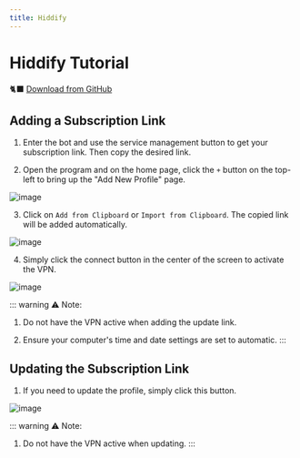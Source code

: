 ```yaml
---
title: Hiddify
---
```


# Hiddify Tutorial

🐈‍⬛️ [Download from GitHub](https://github.com/hiddify/hiddify-app/releases/latest/download/Hiddify-Windows-Setup-x64.exe)


## Adding a Subscription Link
1. Enter the bot and use the service management button to get your subscription link. Then copy the desired link.

2. Open the program and on the home page, click the ```+``` button on the top-left to bring up the "Add New Profile" page.

![image](https://github.com/VPNHELP/vpnhelp.github.io/assets/129318294/cfcbe7d6-ec3b-4273-93d6-c5d494af65a0)

3. Click on ```Add from Clipboard``` or ```Import from Clipboard```. The copied link will be added automatically.

![image](https://github.com/VPNHELP/vpnhelp.github.io/assets/129318294/98ec4219-cb9c-49a7-bbd3-1d24fe33a79d)

4. Simply click the connect button in the center of the screen to activate the VPN.

![image](https://github.com/VPNHELP/vpnhelp.github.io/assets/129318294/4f8b81cd-dd8d-4230-be9e-4cd0954435c1)

::: warning ⚠️ Note:
1. Do not have the VPN active when adding the update link.

2. Ensure your computer's time and date settings are set to automatic.
:::

## Updating the Subscription Link

1. If you need to update the profile, simply click this button.

![image](https://github.com/VPNHELP/vpnhelp.github.io/assets/129318294/9a080284-9896-43e8-991b-7d66428fd3cb)

::: warning ⚠️ Note:
1. Do not have the VPN active when updating.
:::